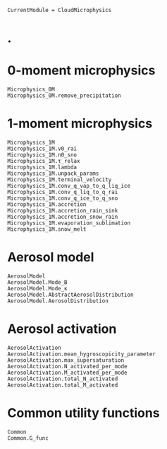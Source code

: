 ```@meta
CurrentModule = CloudMicrophysics
```
# .

# 0-moment microphysics

```@docs
Microphysics_0M
Microphysics_0M.remove_precipitation
```

# 1-moment microphysics

```@docs
Microphysics_1M
Microphysics_1M.v0_rai
Microphysics_1M.n0_sno
Microphysics_1M.τ_relax
Microphysics_1M.lambda
Microphysics_1M.unpack_params
Microphysics_1M.terminal_velocity
Microphysics_1M.conv_q_vap_to_q_liq_ice
Microphysics_1M.conv_q_liq_to_q_rai
Microphysics_1M.conv_q_ice_to_q_sno
Microphysics_1M.accretion
Microphysics_1M.accretion_rain_sink
Microphysics_1M.accretion_snow_rain
Microphysics_1M.evaporation_sublimation
Microphysics_1M.snow_melt
```

# Aerosol model

```@docs
AerosolModel
AerosolModel.Mode_B
AerosolModel.Mode_κ
AerosolModel.AbstractAerosolDistribution
AerosolModel.AerosolDistribution
```

# Aerosol activation

```@docs
AerosolActivation
AerosolActivation.mean_hygroscopicity_parameter
AerosolActivation.max_supersaturation
AerosolActivation.N_activated_per_mode
AerosolActivation.M_activated_per_mode
AerosolActivation.total_N_activated
AerosolActivation.total_M_activated
```

# Common utility functions

```@docs
Common
Common.G_func
```
